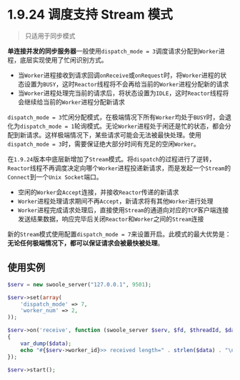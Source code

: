 # 1.9.24 调度支持 Stream 模式

> 只适用于同步模式

**单连接并发的同步服务器**一般使用`dispatch_mode = 3`调度请求分配到`Worker`进程，底层实现使用了忙闲识别方式。

* 当`Worker`进程接收到请求回调`onReceive`或`onRequest`时，将`Worker`进程的状态设置为`BUSY`，这时`Reactor`线程将不会再给当前的`Worker`进程分配新的请求
* 当`Worker`进程处理完当前的请求后，将状态设置为`IDLE`，这时`Reactor`线程将会继续给当前的`Worker`进程分配新请求

`dispatch_mode = 3`忙闲分配模式，在极端情况下所有`Worker`均处于`BUSY`时，会退化为`dispatch_mode = 1`轮询模式。无论`Worker`进程处于闲还是忙的状态，都会分配到新请求。这样极端情况下，某些请求可能会无法被最快处理。使用`dispatch_mode = 3`时，需要保证绝大部分时间有充足的空闲`Worker`。

在`1.9.24`版本中底层新增加了`Stream`模式。将`dispatch`的过程进行了逆转，`Reactor`线程不再调度决定向哪个`Worker`进程投递新请求，而是发起一个`Stream`的`Connect`到一个`Unix Socket`端口。

* 空闲的`Worker`会`Accept`连接，并接收`Reactor`传递的新请求
* `Worker`进程处理请求期间不再`Accept`，新请求将有其他`Worker`进行处理
* `Worker`进程完成请求处理后，直接使用`Stream`的通道向对应的`TCP`客户端连接发送结果数据，响应完毕后关闭`Reactor`和`Worker`之间的`Stream`连接

新的`Stream`模式使用配置`dispatch_mode = 7`来设置开启。此模式的最大优势是：**无论任何极端情况下，都可以保证请求会被最快被处理**。

使用实例
----
```php
$serv = new swoole_server("127.0.0.1", 9501);

$serv->set(array(
    'dispatch_mode' => 7,
    'worker_num' => 2,
));

$serv->on('receive', function (swoole_server $serv, $fd, $threadId, $data)
{
    var_dump($data);
    echo "#{$serv->worker_id}>> received length=" . strlen($data) . "\n";
});

$serv->start();
```